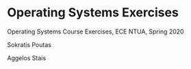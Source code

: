 # Operating Systems Exercises 
Operating Systems Course Exercises, ECE NTUA, Spring 2020

Sokratis Poutas

Aggelos Stais
